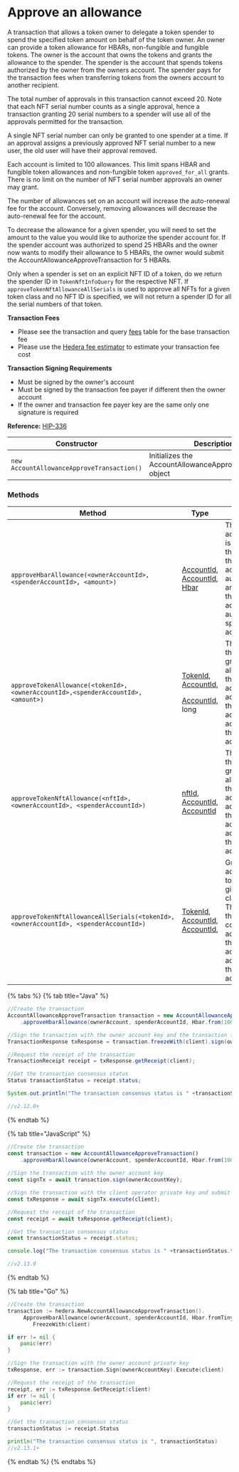 # Approve an allowance

A transaction that allows a token owner to delegate a token spender to spend the specified token amount on behalf of the token owner. An owner can provide a token allowance for HBARs, non-fungible and fungible tokens. The owner is the account that owns the tokens and grants the allowance to the spender. The spender is the account that spends tokens authorized by the owner from the owners account. The spender pays for the transaction fees when transferring tokens from the owners account to another recipient.

The total number of approvals in this transaction cannot exceed 20. Note that each NFT serial number counts as a single approval, hence a transaction granting 20 serial numbers to a spender will use all of the approvals permitted for the transaction.

A single NFT serial number can only be granted to one spender at a time. If an approval assigns a previously approved NFT serial number to a new user, the old user will have their approval removed.

Each account is limited to 100 allowances. This limit spans HBAR and fungible token allowances and non-fungible token `approved_for_all` grants. There is no limit on the number of NFT serial number approvals an owner may grant.

The number of allowances set on an account will increase the auto-renewal fee for the account. Conversely, removing allowances will decrease the auto-renewal fee for the account.

To decrease the allowance for a given spender, you will need to set the amount to the value you would like to authorize the spender account for. If the spender account was authorized to spend 25 HBARs and the owner now wants to modify their allowance to 5 HBARs, the owner would submit the AccountAllowanceApproveTransaction for 5 HBARs.

Only when a spender is set on an explicit NFT ID of a token, do we return the spender ID in `TokenNftInfoQuery` for the respective NFT. If `approveTokenNftAllowanceAllSerials` is used to approve all NFTs for a given token class and no NFT ID is specified, we will not return a spender ID for all the serial numbers of that token.

**Transaction Fees**

* Please see the transaction and query [fees](../../../mainnet/fees/#transaction-and-query-fees) table for the base transaction fee
* Please use the [Hedera fee estimator](https://hedera.com/fees) to estimate your transaction fee cost

**Transaction Signing Requirements**

* Must be signed by the owner's account
* Must be signed by the transaction fee payer if different then the owner account
* If the owner and transaction fee payer key are the same only one signature is required

**Reference:** [HIP-336](https://github.com/hashgraph/hedera-improvement-proposal/blob/master/HIP/hip-336.md)

| **Constructor**                            | **Description**                                           |
| ------------------------------------------ | --------------------------------------------------------- |
| `new AccountAllowanceApproveTransaction()` | Initializes the AccountAllowanceApproveTransaction object |

### Methods

| **Method**                                                                           | **Type**                                                                                                                                                                                                                                                     | **Description**                                                                                                                                                                               |
| ------------------------------------------------------------------------------------ | ------------------------------------------------------------------------------------------------------------------------------------------------------------------------------------------------------------------------------------------------------------ | --------------------------------------------------------------------------------------------------------------------------------------------------------------------------------------------- |
| `approveHbarAllowance(<ownerAccountId>,<spenderAccountId>, <amount>)`                | [AccountId](../deprecated/sdks/specialized-types.md#accountid), [AccountId](../deprecated/sdks/specialized-types.md#accountid), [Hbar](https://github.com/theekrystallee/hedera-style-guide/blob/sdk-v1/docs/sdks/cryptocurrency/broken-reference/README.md) | The owner account ID that is authorizing the allowance, the spender account ID to authorize, the amount of hbar the owner account is authorizing the spender account to use.                  |
| `approveTokenAllowance(<tokenId>,<ownerAccountId>,<spenderAccountId>, <amount>)`     | <p><a href="../tokens/token-id.md">TokenId</a>,<br><a href="../deprecated/sdks/specialized-types.md#accountid">AccountId</a>,</p><p><a href="../deprecated/sdks/specialized-types.md#accountid">AccountId</a>, long</p>                                      | The token ID of the token being granted an allowance by the spender account, the account ID of the owner account, the account ID of the spender account.                                      |
| `approveTokenNftAllowance(<nftId>,<ownerAccountId>, <spenderAccountId>)`             | <p><a href="../tokens/nft-id.md">nftId</a>, <a href="../deprecated/sdks/specialized-types.md#accountid">AccountId</a>,<br><a href="../deprecated/sdks/specialized-types.md#accountid">AccountId</a></p>                                                      | The NFT ID of the NFT being granted an allowance by the owner account, the account ID of the owner account, the account ID of the spender account.                                            |
| `approveTokenNftAllowanceAllSerials(<tokenId>,<ownerAccountId>, <spenderAccountId>)` | <p><a href="../tokens/token-id.md">TokenId</a>,<br><a href="../deprecated/sdks/specialized-types.md#accountid">AccountId</a>,<br><a href="../deprecated/sdks/specialized-types.md#accountid">AccountId</a>,</p>                                              | Grant a spender account access to all NFTs in a given token class/collection. The token ID of the NFT collection, the account ID of the owner account, the account ID of the spender account. |

{% tabs %}
{% tab title="Java" %}
```java
//Create the transaction
AccountAllowanceApproveTransaction transaction = new AccountAllowanceApproveTransaction()
    .approveHbarAllowance(ownerAccount, spenderAccountId, Hbar.from(100));

//Sign the transaction with the owner account key and the transaction fee payer key (client)  
TransactionResponse txResponse = transaction.freezeWith(client).sign(ownerAccountKey).execute(client);

//Request the receipt of the transaction
TransactionReceipt receipt = txResponse.getReceipt(client);

//Get the transaction consensus status
Status transactionStatus = receipt.status;

System.out.println("The transaction consensus status is " +transactionStatus);

//v2.12.0+
```
{% endtab %}

{% tab title="JavaScript" %}
```javascript
//Create the transaction
const transaction = new AccountAllowanceApproveTransaction()
    .approveHbarAllowance(ownerAccount, spenderAccountId, Hbar.from(100));
    
//Sign the transaction with the owner account key
const signTx = await transaction.sign(ownerAccountKey);

//Sign the transaction with the client operator private key and submit to a Hedera network
const txResponse = await signTx.execute(client);

//Request the receipt of the transaction
const receipt = await txResponse.getReceipt(client);

//Get the transaction consensus status
const transactionStatus = receipt.status;

console.log("The transaction consensus status is " +transactionStatus.toString());

//v2.13.0
```
{% endtab %}

{% tab title="Go" %}
```go
//Create the transaction
transaction := hedera.NewAccountAllowanceApproveTransaction().
     ApproveHbarAllowance(ownerAccount, spenderAccountId, Hbar.fromTinybars(100))
        FreezeWith(client)

if err != nil {
    panic(err)
}

//Sign the transaction with the owner account private key   
txResponse, err := transaction.Sign(ownerAccountKey).Execute(client)

//Request the receipt of the transaction
receipt, err := txResponse.GetReceipt(client)
if err != nil {
    panic(err)
}

//Get the transaction consensus status
transactionStatus := receipt.Status

println("The transaction consensus status is ", transactionStatus)
//v2.13.1+
```
{% endtab %}
{% endtabs %}
